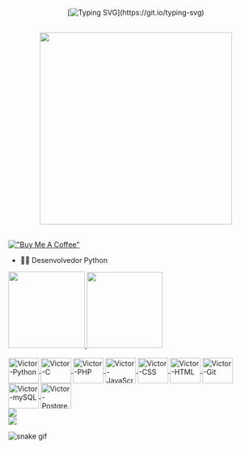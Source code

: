 
<div align="center" >
 
[![Typing SVG](https://readme-typing-svg.herokuapp.com?font=star+jedirs&size=35&pause=1000&color=FFFF00C&vCenter=true&width=600&height=70&lines=Hello+I'm+Victor+D'Amico;a+Developer+Python;)](https://git.io/typing-svg)
 
 </br>
 
 <div align="center">
   <img height="380em" src="https://gifs.eco.br/wp-content/uploads/2022/11/gifs-do-pequeno-principe-2.gif"/>
</div>
 
 </br>
 </div>

[!["Buy Me A Coffee"](https://www.buymeacoffee.com/assets/img/custom_images/orange_img.png)](https://www.buymeacoffee.com/victordamicoo)

- 👨‍💻 Desenvolvedor Python 

<div>
  <a href="https://github.com/victordamico">
  <img height="151em" src="https://github-readme-stats.vercel.app/api?username=victordamico&show_icons=true&theme=tokyonight&include_all_commits=true&count_private=true"/>
  <img height="150em" src="https://github-readme-stats.vercel.app/api/top-langs/?username=victordamico&layout=compact&langs_count=16&theme=tokyonight"/>
</div> 
 
 <br>
  <div>
   
  <img align="center" alt="Victor-Python" height="50" width="60" src="https://cdn.jsdelivr.net/gh/devicons/devicon/icons/python/python-original.svg">
  <img align="center" alt="Victor-C" height="50" width="60" src="https://cdn.jsdelivr.net/gh/devicons/devicon/icons/c/c-plain.svg">
  <img align="center" alt="Victor-PHP" height="50" width="60" src="https://cdn.jsdelivr.net/gh/devicons/devicon/icons/php/php-plain.svg">
   <img align="center" alt="Victor-JavaScript" height="50" width="60" src="https://cdn.jsdelivr.net/gh/devicons/devicon/icons/javascript/javascript-plain.svg">
  <img align="center" alt="Victor-CSS" height="50" width="60" src="https://cdn.jsdelivr.net/gh/devicons/devicon/icons/css3/css3-plain.svg">
  <img align="center" alt="Victor-HTML" height="50" width="60" src="https://cdn.jsdelivr.net/gh/devicons/devicon/icons/html5/html5-plain.svg">
   <img align="center" alt="Victor-Git" height="50" width="60" src="https://cdn.jsdelivr.net/gh/devicons/devicon/icons/git/git-original.svg" >
  <img align="center" alt="Victor-mySQL" height="50" width="60" src="https://cdn.jsdelivr.net/gh/devicons/devicon/icons/mysql/mysql-original.svg">
  <img align="center" alt="Victor-PostgreSQL" height="50" width="60" src="https://cdn.jsdelivr.net/gh/devicons/devicon/icons/postgresql/postgresql-plain.svg">
   
          
</div>
  
<img  src="https://github.com/JoJoDevAdventure/JoJoDevAdventure/blob/main/Images/borderseperator.gif">
 
  <div> 
  <a href="https://www.linkedin.com/in/victor-d-amico-6a1681226/" target="_blank"><img src="https://img.shields.io/badge/-LinkedIn-%230077B5?style=for-the-badge&logo=linkedin&logoColor=white" target="_blank"></a> 
 
 
 ![snake gif](https://github.com/victordamico/victordamico/blob/output/github-contribution-grid-snake.svg)
 
</div>
